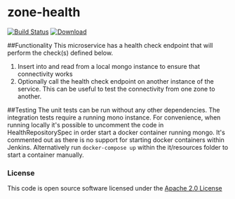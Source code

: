 # zone-health

[![Build Status](https://travis-ci.org/hmrc/zone-health.svg?branch=master)](https://travis-ci.org/hmrc/zone-health) [ ![Download](https://api.bintray.com/packages/hmrc/releases/zone-health/images/download.svg) ](https://bintray.com/hmrc/releases/zone-health/_latestVersion)

##Functionality
This microservice has a health check endpoint that will perform the check(s) defined below.
1. Insert into and read from a local mongo instance to ensure that connectivity works
1. Optionally call the health check endpoint on another instance of the service. This can be useful to test the connectivity from one zone to another.

##Testing
The unit tests can be run without any other dependencies. The integration tests require a running mono instance.
For convenience, when running locally it's possible to uncomment the code in HealthRepositorySpec in order start a docker container running mongo. It's commented out as there is no support for starting docker containers within Jenkins. Alternatively run `docker-compose up` within the it/resources folder to start a container manually.

### License

This code is open source software licensed under the [Apache 2.0 License]("http://www.apache.org/licenses/LICENSE-2.0.html")
